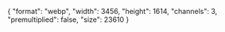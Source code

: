 {
  "format": "webp",
  "width": 3456,
  "height": 1614,
  "channels": 3,
  "premultiplied": false,
  "size": 23610
}